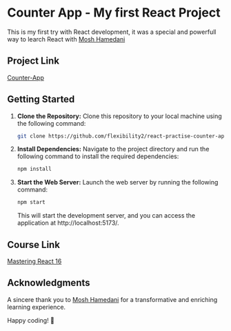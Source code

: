 # Counter App - My first React Project

This is my first try with React development, it was a special and powerfull way to learch React with [Mosh Hamedani](https://github.com/mosh-hamedani)

## Project Link

[Counter-App](https://react-practise-counter-app.vercel.app/)

## Getting Started

1. **Clone the Repository:**
   Clone this repository to your local machine using the following command:

   ```bash
   git clone https://github.com/flexibility2/react-practise-counter-app.git
   ```

2. **Install Dependencies:**
   Navigate to the project directory and run the following command to install the required dependencies:

   ```bash
   npm install
   ```

3. **Start the Web Server:**
   Launch the web server by running the following command:

   ```bash
   npm start
   ```

   This will start the development server, and you can access the application at http://localhost:5173/.

## Course Link

[Mastering React 16](https://codewithmosh.com/p/mastering-react)

## Acknowledgments
A sincere thank you to [Mosh Hamedani](https://github.com/mosh-hamedani) for a transformative and enriching learning experience.

Happy coding! 🚀
